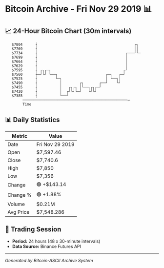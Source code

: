 # Bitcoin Archive - Fri Nov 29 2019 📊

## 📈 24-Hour Bitcoin Chart (30m intervals)

```
   $7804      ┤                                            ┌┐  
   $7769      ┤                                            ││  
   $7734      ┤                                        ┌───┘└─ 
   $7699      ┤                                        │       
   $7664      ┤                                        │       
   $7629      ┤                                        │       
   $7595      ┤ ┌┐┌─┐                                 ┌┘       
   $7560      ┼─┘└┘ └──┐                      ┌─┐   ┌─┘        
   $7525      ┤        └─┐                    │ └──┐│          
   $7490      ┤          │        ┌┐       ┌──┘    └┘          
   $7455      ┤          │   ┌┐┌┐ │└──┐┌┐┌─┘                   
   $7420      ┤          │  ┌┘└┘└─┘   └┘└┘                     
   $7385      ┤          └──┘                                  
        ────────────────────────────────────────────────→
        Time
```

## 📊 Daily Statistics

| Metric | Value |
|--------|-------|
| Date | Fri Nov 29 2019 |
| Open | $7,597.46 |
| Close | $7,740.6 |
| High | $7,850 |
| Low | $7,356 |
| Change | 🟢 +$143.14 |
| Change % | 🟢 +1.88% |
| Volume | $0.21M |
| Avg Price | $7,548.286 |

## 📅 Trading Session

- **Period:** 24 hours (48 x 30-minute intervals)
- **Data Source:** Binance Futures API

---
*Generated by Bitcoin-ASCII Archive System*
